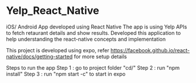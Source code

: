 # Yelp_React_Native
iOS/ Android App developed using React Native
The app is using Yelp APIs to fetch retaurant details and show results.
Developed this application to help understanding the react-native concepts and implementation 

This project is developed using expo, refer https://facebook.github.io/react-native/docs/getting-started for more setup details

Steps to run the app
  Step 1 : go to project folder "cd/<path to project>"
  Step 2 : run "npm install"
  Step 3 : run "npm start -c" to start in expo
  
